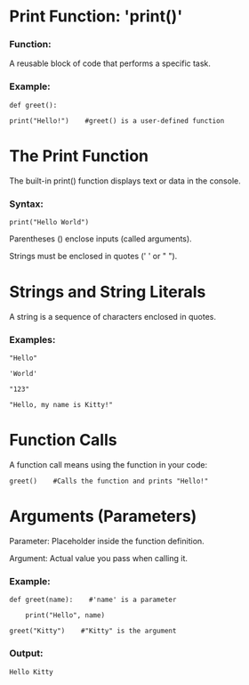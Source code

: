 # Print Function: 'print()'

### Function:

A reusable block of code that performs a specific task.

### Example:

    def greet(): 
    
    print("Hello!")    #greet() is a user-defined function

# The Print Function

The built-in print() function displays text or data in the console.

### Syntax:

    print("Hello World")

Parentheses () enclose inputs (called arguments).

Strings must be enclosed in quotes (' ' or " ").

# Strings and String Literals

A string is a sequence of characters enclosed in quotes.

### Examples:

    "Hello"

    'World'

    "123"

    "Hello, my name is Kitty!"

# Function Calls

A function call means using the function in your code:

    greet()    #Calls the function and prints "Hello!"

# Arguments (Parameters)

Parameter: Placeholder inside the function definition.

Argument: Actual value you pass when calling it.

### Example:

    def greet(name):    #'name' is a parameter
    
        print("Hello", name)
        
    greet("Kitty")    #"Kitty" is the argument

### Output:

    Hello Kitty
